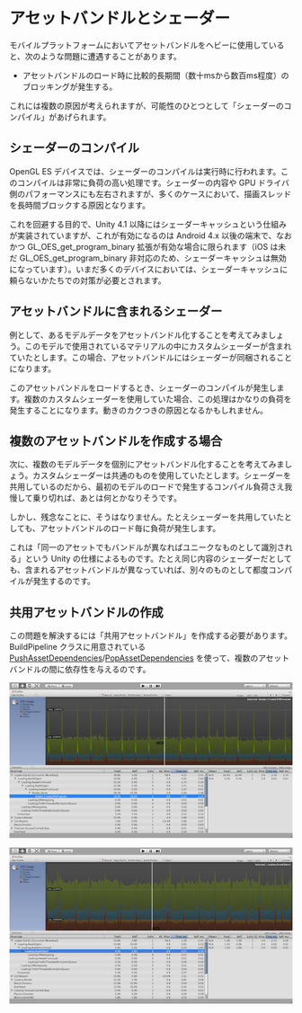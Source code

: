アセットバンドルとシェーダー
============================

モバイルプラットフォームにおいてアセットバンドルをヘビーに使用していると、次のような問題に遭遇することがあります。

- アセットバンドルのロード時に比較的長期間（数十msから数百ms程度）のブロッキングが発生する。

これには複数の原因が考えられますが、可能性のひとつとして「シェーダーのコンパイル」があげられます。

シェーダーのコンパイル
----------------------

OpenGL ES デバイスでは、シェーダーのコンパイルは実行時に行われます。このコンパイルは非常に負荷の高い処理です。シェーダーの内容や GPU ドライバ側のパフォーマンスにも左右されますが、多くのケースにおいて、描画スレッドを長時間ブロックする原因となります。

これを回避する目的で、Unity 4.1 以降にはシェーダーキャッシュという仕組みが実装されていますが、これが有効になるのは Android 4.x 以後の端末で、なおかつ GL_OES_get_program_binary 拡張が有効な場合に限られます（iOS は未だ GL_OES_get_program_binary 非対応のため、シェーダーキャッシュは無効になっています）。いまだ多くのデバイスにおいては、シェーダーキャッシュに頼らないかたちでの対策が必要とされます。

アセットバンドルに含まれるシェーダー
------------------------------------

例として、あるモデルデータをアセットバンドル化することを考えてみましょう。このモデルで使用されているマテリアルの中にカスタムシェーダーが含まれていたとします。この場合、アセットバンドルにはシェーダーが同梱されることになります。

このアセットバンドルをロードするとき、シェーダーのコンパイルが発生します。複数のカスタムシェーダーを使用していた場合、この処理はかなりの負荷を発生することになります。動きのカクつきの原因となるかもしれません。

複数のアセットバンドルを作成する場合
------------------------------------

次に、複数のモデルデータを個別にアセットバンドル化することを考えてみましょう。カスタムシェーダーは共通のものを使用していたとします。シェーダーを共用しているのだから、最初のモデルのロードで発生するコンパイル負荷さえ我慢して乗り切れば、あとは何とかなりそうです。

しかし、残念なことに、そうはなりません。たとえシェーダーを共用していたとしても、アセットバンドルのロード毎に負荷が発生します。

これは「同一のアセットでもバンドルが異なればユニークなものとして識別される」という Unity の仕様によるものです。たとえ同じ内容のシェーダーだとしても、含まれるアセットバンドルが異なっていれば、別々のものとして都度コンパイルが発生するのです。

共用アセットバンドルの作成
--------------------------

この問題を解決するには「共用アセットバンドル」を作成する必要があります。BuildPipeline クラスに用意されている [PushAssetDependencies](http://docs.unity3d.com/Documentation/ScriptReference/BuildPipeline.PushAssetDependencies.html)/[PopAssetDependencies](http://docs.unity3d.com/Documentation/ScriptReference/BuildPipeline.PopAssetDependencies.html) を使って、複数のアセットバンドルの間に依存性を与えるのです。

![test1](test1.png)

![test2](test2.png)
